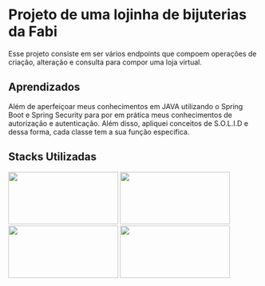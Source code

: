 
# Projeto de uma lojinha de bijuterias da Fabi

Esse projeto consiste em ser vários endpoints que compoem operações de criação, alteração e consulta para compor uma loja virtual.





## Aprendizados

Além de aperfeiçoar meus conhecimentos em JAVA utilizando o Spring Boot e Spring Security para por em prática meus conhecimentos de autorização e autenticação. Além disso, apliquei conceitos de S.O.L.I.D e dessa forma, cada classe tem a sua função especifica.




## Stacks Utilizadas
<img width="220" height="105" src="https://cdn.jsdelivr.net/gh/devicons/devicon@latest/icons/java/java-original-wordmark.svg" />  <img width="220" height="105" src="https://cdn.jsdelivr.net/gh/devicons/devicon@latest/icons/spring/spring-original.svg" />  <img width="220" height="105" src="https://cdn.jsdelivr.net/gh/devicons/devicon@latest/icons/mysql/mysql-plain-wordmark.svg" />  <img width="220" height="105"  src="https://cdn.jsdelivr.net/gh/devicons/devicon@latest/icons/hibernate/hibernate-original-wordmark.svg" />
          
          
